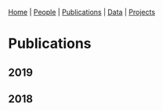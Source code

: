 [Home](index.html) | [People](people.html) | [Publications](publications.html) | [Data](data.html) | [Projects](projects.html)

# Publications

## 2019

## 2018

